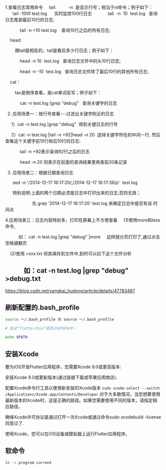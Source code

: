 1.查看日志常用命令
    tail:  
       -n  是显示行号；相当于nl命令；例子如下：
            tail -100f test.log      实时监控100行日志
            tail  -n  10  test.log   查询日志尾部最后10行的日志;

            tail -n +10 test.log    查询10行之后的所有日志;

    head:  

        跟tail是相反的，tail是看后多少行日志；例子如下：

            head -n 10  test.log   查询日志文件中的头10行日志;

            head -n -10  test.log   查询日志文件除了最后10行的其他所有日志;

    cat： 

        tac是倒序查看，是cat单词反写；例子如下：

            cat -n test.log |grep "debug"   查询关键字的日志



2. 应用场景一：按行号查看---过滤出关键字附近的日志

     1）cat -n test.log |grep "debug"  得到关键日志的行号

     2）cat -n test.log |tail -n +92|head -n 20  选择关键字所在的中间一行. 然后查看这个关键字前10行和后10行的日志:

            tail -n +92表示查询92行之后的日志

            head -n 20 则表示在前面的查询结果里再查前20条记录



3. 应用场景二：根据日期查询日志

      sed -n '/2014-12-17 16:17:20/,/2014-12-17 16:17:36/p'  test.log

      特别说明:上面的两个日期必须是日志中打印出来的日志,否则无效；

                      先 grep '2014-12-17 16:17:20' test.log 来确定日志中是否有该 时间点



4.应用场景三：日志内容特别多，打印在屏幕上不方便查看
    (1)使用more和less命令,

           如： cat -n test.log |grep "debug" |more     这样就分页打印了,通过点击空格键翻页

    (2)使用 >xxx.txt 将其保存到文件中,到时可以拉下这个文件分析

            如：cat -n test.log |grep "debug"  >debug.txt
---------------------

https://blog.csdn.net/yangkai_hudong/article/details/47783487

## 刷新配置的.bash_profile 
```bash
source ～/.bash_profile 为 source ～/.bash_profile

# 验证“flutter/bin”是否已在PATH中：

echo $PATH 
```

## 安装Xcode
要为iOS开发Flutter应用程序，您需要Xcode 9.0或更高版本:

安装Xcode 9.0或更新版本(通过链接下载或苹果应用商店).

配置Xcode命令行工具以使用新安装的Xcode版本 `sudo xcode-select --switch /Applications/Xcode.app/Contents/Developer` 对于大多数情况，当您想要使用最新版本的Xcode时，这是正确的路径。如果您需要使用不同的版本，请指定相应路径。

确保Xcode许可协议是通过打开一次Xcode或通过命令sudo xcodebuild -license同意过了.

使用Xcode，您可以在iOS设备或模拟器上运行Flutter应用程序。

## 软命令
```bash
ln -s progrem current
```


